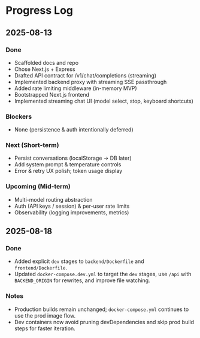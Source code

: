 # Progress Log

## 2025-08-13
### Done
- Scaffolded docs and repo
- Chose Next.js + Express
- Drafted API contract for /v1/chat/completions (streaming)
- Implemented backend proxy with streaming SSE passthrough
- Added rate limiting middleware (in-memory MVP)
- Bootstrapped Next.js frontend
- Implemented streaming chat UI (model select, stop, keyboard shortcuts)

### Blockers
- None (persistence & auth intentionally deferred)

### Next (Short-term)
- Persist conversations (localStorage → DB later)
- Add system prompt & temperature controls
- Error & retry UX polish; token usage display

### Upcoming (Mid-term)
- Multi-model routing abstraction
- Auth (API keys / session) & per-user rate limits
- Observability (logging improvements, metrics)

## 2025-08-18
### Done
- Added explicit `dev` stages to `backend/Dockerfile` and `frontend/Dockerfile`.
- Updated `docker-compose.dev.yml` to target the `dev` stages, use `/api` with `BACKEND_ORIGIN` for rewrites, and improve file watching.

### Notes
- Production builds remain unchanged; `docker-compose.yml` continues to use the prod image flow.
- Dev containers now avoid pruning devDependencies and skip prod build steps for faster iteration.
